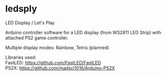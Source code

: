 ledsply
=======

LED Display / Let's Play


Arduino controller software for a LED display (from WS2811 LED Strip) with attached PS2 game controller.

Multiple display modes: Rainbow, Tetris (planned)

Libraries used:
<br/>FastLED: https://github.com/FastLED/FastLED
<br/>PS2X: https://github.com/madsci1016/Arduino-PS2X
